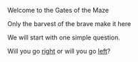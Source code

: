 Welcome to the Gates of the Maze

Only the barvest of the brave make it here  

We will start with one simple question. 

Will you go [right](right.md) or will you go [left](left.md)? 